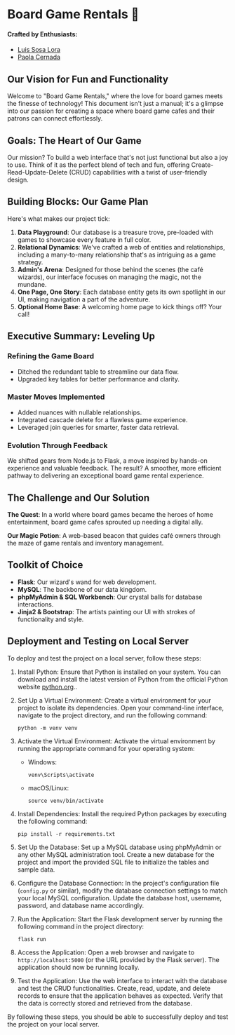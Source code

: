 # Board Game Rentals 🎲

#### Crafted by Enthusiasts:

- [Luis Sosa Lora](https://github.com/luisJsosa/)
- [Paola Cernada](https://github.com/paolacernada/)

## Our Vision for Fun and Functionality

Welcome to "Board Game Rentals," where the love for board games meets the finesse of technology! This document isn't just a manual; it's a glimpse into our passion for creating a space where board game cafes and their patrons can connect effortlessly.

## Goals: The Heart of Our Game

Our mission? To build a web interface that's not just functional but also a joy to use. Think of it as the perfect blend of tech and fun, offering Create-Read-Update-Delete (CRUD) capabilities with a twist of user-friendly design.

## Building Blocks: Our Game Plan

Here's what makes our project tick:

1. **Data Playground**: Our database is a treasure trove, pre-loaded with games to showcase every feature in full color.
2. **Relational Dynamics**: We've crafted a web of entities and relationships, including a many-to-many relationship that's as intriguing as a game strategy.
3. **Admin's Arena**: Designed for those behind the scenes (the café wizards), our interface focuses on managing the magic, not the mundane.
4. **One Page, One Story**: Each database entity gets its own spotlight in our UI, making navigation a part of the adventure.
5. **Optional Home Base**: A welcoming home page to kick things off? Your call!

## Executive Summary: Leveling Up

### Refining the Game Board

- Ditched the redundant table to streamline our data flow.
- Upgraded key tables for better performance and clarity.

### Master Moves Implemented

- Added nuances with nullable relationships.
- Integrated cascade delete for a flawless game experience.
- Leveraged join queries for smarter, faster data retrieval.

### Evolution Through Feedback

We shifted gears from Node.js to Flask, a move inspired by hands-on experience and valuable feedback. The result? A smoother, more efficient pathway to delivering an exceptional board game rental experience.

## The Challenge and Our Solution

**The Quest**: In a world where board games became the heroes of home entertainment, board game cafes sprouted up needing a digital ally.

**Our Magic Potion**: A web-based beacon that guides café owners through the maze of game rentals and inventory management.

## Toolkit of Choice

- **Flask**: Our wizard's wand for web development.
- **MySQL**: The backbone of our data kingdom.
- **phpMyAdmin & SQL Workbench**: Our crystal balls for database interactions.
- **Jinja2 & Bootstrap**: The artists painting our UI with strokes of functionality and style.

## Deployment and Testing on Local Server

To deploy and test the project on a local server, follow these steps:

1. Install Python: Ensure that Python is installed on your system. You can download and install the latest version of Python from the official Python website [python.org](https://www.python.org)..

2. Set Up a Virtual Environment: Create a virtual environment for your project to isolate its dependencies. Open your command-line interface, navigate to the project directory, and run the following command:
   ```
   python -m venv venv
   ```
   
3. Activate the Virtual Environment: Activate the virtual environment by running the appropriate command for your operating system:
   - Windows:
     ```
     venv\Scripts\activate
     ```
   - macOS/Linux:
     ```
     source venv/bin/activate
     ```

4. Install Dependencies: Install the required Python packages by executing the following command:
   ```
   pip install -r requirements.txt
   ```

5. Set Up the Database: Set up a MySQL database using phpMyAdmin or any other MySQL administration tool. Create a new database for the project and import the provided SQL file to initialize the tables and sample data.

6. Configure the Database Connection: In the project's configuration file (`config.py` or similar), modify the database connection settings to match your local MySQL configuration. Update the database host, username, password, and database name accordingly.

7. Run the Application: Start the Flask development server by running the following command in the project directory:
   ```
   flask run
   ```

8. Access the Application: Open a web browser and navigate to `http://localhost:5000` (or the URL provided by the Flask server). The application should now be running locally.

9. Test the Application: Use the web interface to interact with the database and test the CRUD functionalities. Create, read, update, and delete records to ensure that the application behaves as expected. Verify that the data is correctly stored and retrieved from the database.

By following these steps, you should be able to successfully deploy and test the project on your local server.
